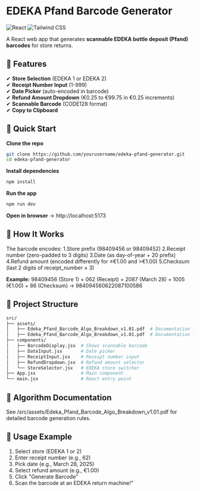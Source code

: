 # EDEKA Pfand Barcode Generator

![React](https://img.shields.io/badge/React-20232A?style=for-the-badge&logo=react&logoColor=61DAFB)
![Tailwind CSS](https://img.shields.io/badge/Tailwind_CSS-38B2AC?style=for-the-badge&logo=tailwind-css&logoColor=white)

A React web app that generates **scannable EDEKA bottle deposit (Pfand) barcodes** for store returns.

## 📌 Features
✔ **Store Selection** (EDEKA 1 or EDEKA 2)  
✔ **Receipt Number Input** (1-999)  
✔ **Date Picker** (auto-encoded in barcode)  
✔ **Refund Amount Dropdown** (€0.25 to €99.75 in €0.25 increments)  
✔ **Scannable Barcode** (CODE128 format)  
✔ **Copy to Clipboard**


## 🚀 Quick Start

**Clone the repo**

```bash
git clone https://github.com/yourusername/edeka-pfand-generator.git
cd edeka-pfand-generator
```

**Install dependencies**

```bash
npm install
```

**Run the app**

```bash
npm run dev
```

**Open in browser**
→ http://localhost:5173

## 🔧 How It Works

The barcode encodes:
1.Store prefix (98409456 or 98409452)
2.Receipt number (zero-padded to 3 digits)
3.Date (as day-of-year + 20 prefix)
4.Refund amount (encoded differently for ≤€1.00 and >€1.00)
5.Checksum (last 2 digits of receipt_number × 3)

**Example:**
98409456 (Store 1) + 062 (Receipt) + 2087 (March 28) + 1005 (€1.00) + 86 (Checksum)
→ 984094560622087100586

## 📂 Project Structure

```bash
src/
├── assets/
│   ├── Edeka_Pfand_Barcode_Algo_Breakdown_v1.01.pdf  # Documentation for the Algorithm version 1.01
│   ├── Edeka_Pfand_Barcode_Algo_Breakdown_v1.01.pdf  # Documentation for the Algorithm version 1.00
├── components/
│   ├── BarcodeDisplay.jsx  # Shows scannable barcode
│   ├── DateInput.jsx       # Date picker
│   ├── ReceiptInput.jsx    # Receipt number input
│   ├── RefundDropdown.jsx  # Refund amount selector
│   └── StoreSelector.jsx   # EDEKA store switcher
├── App.jsx                 # Main component
└── main.jsx                # React entry point
```

## 📜 Algorithm Documentation
See /src/assets/Edeka_Pfand_Barcode_Algo_Breakdown_v1.01.pdf for detailed barcode generation rules.

## 🎯 Usage Example

1. Select store (EDEKA 1 or 2)
2. Enter receipt number (e.g., 62)
3. Pick date (e.g., March 28, 2025)
4. Select refund amount (e.g., €1.00)
5. Click "Generate Barcode"
6. Scan the barcode at an EDEKA return machine!"